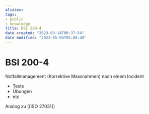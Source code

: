 ```yaml
---
aliases: 
tags: 
- public
- knowledge
title: BSI 200-4
date created: "2023-03-14T08:37:54"
date modified: "2023-05-06T05:08:40"
---
```


# BSI 200-4
Notfallmanagement (Korrektive Massnahmen) nach einem Incident

- Tests
- Übungen
- etc

Analog zu [[ISO 27031]]
